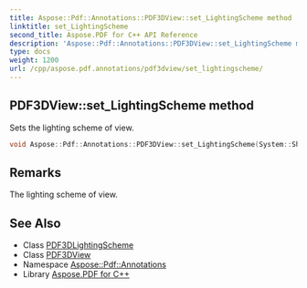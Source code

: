 ```yaml
---
title: Aspose::Pdf::Annotations::PDF3DView::set_LightingScheme method
linktitle: set_LightingScheme
second_title: Aspose.PDF for C++ API Reference
description: 'Aspose::Pdf::Annotations::PDF3DView::set_LightingScheme method. Sets the lighting scheme of view in C++.'
type: docs
weight: 1200
url: /cpp/aspose.pdf.annotations/pdf3dview/set_lightingscheme/
---
```

## PDF3DView::set_LightingScheme method


Sets the lighting scheme of view.

```cpp
void Aspose::Pdf::Annotations::PDF3DView::set_LightingScheme(System::SharedPtr<PDF3DLightingScheme> value)
```

## Remarks


The lighting scheme of view.
## See Also

* Class [PDF3DLightingScheme](../../pdf3dlightingscheme/)
* Class [PDF3DView](../)
* Namespace [Aspose::Pdf::Annotations](../../)
* Library [Aspose.PDF for C++](../../../)
